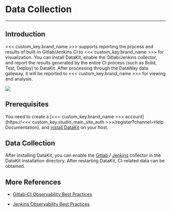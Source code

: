 # Data Collection
---

## Introduction

<<< custom_key.brand_name >>> supports reporting the process and results of built-in Gitlab/Jenkins CI to <<< custom_key.brand_name >>> for visualization. You can install DataKit, enable the Gitlab/Jenkins collector, and report the results generated by the entire CI process (such as Build, Test, Deploy) to DataKit. After processing through the DataWay data gateway, it will be reported to <<< custom_key.brand_name >>> for viewing and analysis.

![](img/17.CI_1.png)



## Prerequisites

You need to create a [<<< custom_key.brand_name >>> account](https://<<< custom_key.studio_main_site_auth >>>/register?channel=Help Documentation), and [install DataKit](../datakit/datakit-install.md) on your host.

## Data Collection

After installing DataKit, you can enable the [Gitlab](../integrations/gitlab.md) / [Jenkins](../integrations/jenkins.md) collector in the DataKit installation directory. After restarting DataKit, CI-related data can be obtained.

## More References

- [Gitlab-CI Observability Best Practices](../best-practices/monitoring/gitlab-ci.md)

- [Jenkins Observability Best Practices](../best-practices/monitoring/jenkins.md)